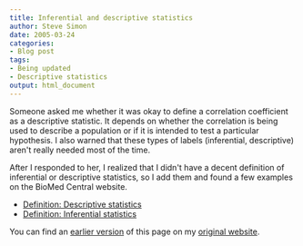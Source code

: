 ```yaml
---
title: Inferential and descriptive statistics
author: Steve Simon
date: 2005-03-24
categories:
- Blog post
tags:
- Being updated
- Descriptive statistics
output: html_document
---
```

Someone asked me whether it was okay to define a correlation coefficient
as a descriptive statistic. It depends on whether the correlation is
being used to describe a population or if it is intended to test a
particular hypothesis. I also warned that these types of labels
(inferential, descriptive) aren't really needed most of the time.

After I responded to her, I realized that I didn't have a decent
definition of inferential or descriptive statistics, so I add them and
found a few examples on the BioMed Central website.

-   [Definition: Descriptive
    statistics](www.childrensmercy.org/definitions/descriptive.statistics.htm)
-   [Definition: Inferential
    statistics](www.childrensmercy.org/definitions/inferential.statistics.htm)

You can find an [earlier version][sim1] of this page on my [original website][sim2].


[sim1]: http://www.pmean.com/05/InferentialDescriptive.html
[sim2]: http://www.pmean.com/original_site.html
